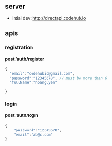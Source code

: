 ## server
- intial dev: http://directapi.codehub.io

## apis

### registration

#### post /auth/register
```javascript
{
  "email":"codehubio@gmail.com",
  "password":"12345678", // must be more than 6
  "fullName":"hoanguyen"

}
```
### login
#### post /auth/login
```javascript
{
	"password":"12345678",
	"email":"ab@c.com"
}
```
